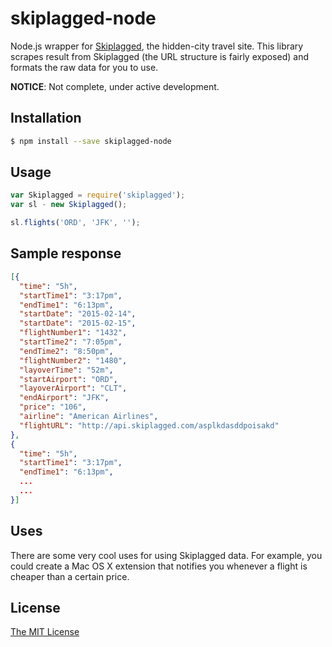 
# skiplagged-node

Node.js wrapper for [Skiplagged](http://skiplagged.com), the hidden-city travel site. This library scrapes result from Skiplagged (the URL structure is fairly exposed) and formats the raw data for you to use.

**NOTICE**: Not complete, under active development.

## Installation 
```sh
$ npm install --save skiplagged-node 
```

## Usage
```javascript
var Skiplagged = require('skiplagged');
var sl - new Skiplagged();

sl.flights('ORD', 'JFK', '');
```

## Sample response 
```json
[{
  "time": "5h",
  "startTime1": "3:17pm",
  "endTime1": "6:13pm",
  "startDate": "2015-02-14",
  "startDate": "2015-02-15",
  "flightNumber1": "1432",
  "startTime2": "7:05pm",
  "endTime2": "8:50pm",
  "flightNumber2": "1480",
  "layoverTime": "52m",
  "startAirport": "ORD",
  "layoverAirport": "CLT",
  "endAirport": "JFK",
  "price": "106",
  "airline": "American Airlines",
  "flightURL": "http://api.skiplagged.com/asplkdasddpoisakd"
},
{
  "time": "5h",
  "startTime1": "3:17pm",
  "endTime1": "6:13pm",
  ...
  ...
}]
```

## Uses
There are some very cool uses for using Skiplagged data. For example, you could create a Mac OS X extension that notifies you whenever a flight is cheaper than a certain price.

## License 

[The MIT License](LICENSE)
